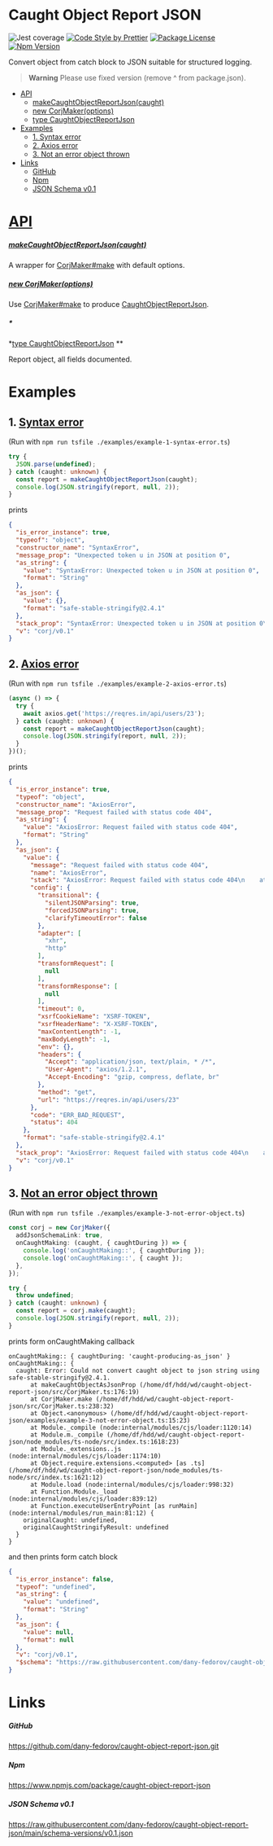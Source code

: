 # Caught Object Report JSON

![Jest coverage](https://raw.githubusercontent.com/dany-fedorov/caught-object-report-json/main/badges/coverage-jest%20coverage.svg)
[![Code Style by Prettier](https://img.shields.io/badge/code_style-prettier-ff69b4.svg)](https://github.com/prettier/prettier)
[![Package License](https://img.shields.io/npm/l/caught-object-report-json.svg)](https://www.npmjs.org/package/caught-object-report-json)
[![Npm Version](https://img.shields.io/npm/v/caught-object-report-json.svg)](https://www.npmjs.org/package/caught-object-report-json)

Convert object from catch block to JSON suitable for structured logging.

> **Warning**
> Please use fixed version (remove ^ from package.json).

- [API](#api)
    - [makeCaughtObjectReportJson(caught)](#makecaughtobjectreportjsoncaught)
    - [new CorjMaker(options)](#new-corjmakeroptions)
    - [type CaughtObjectReportJson](#type-caughtobjectreportjson)
- [Examples](#examples)
    - [1. Syntax error](#1-syntax-error)
    - [2. Axios error](#2-axios-error)
    - [3. Not an error object thrown](#3-not-an-error-object-thrown)
- [Links](#links)
    - [GitHub](https://github.com/dany-fedorov/caught-object-report-json.git)
    - [Npm](https://www.npmjs.com/package/caught-object-report-json)
    - [JSON Schema v0.1](https://raw.githubusercontent.com/dany-fedorov/caught-object-report-json/main/schema-versions/v0.1.json)

# **[API](https://dany-fedorov.github.io/caught-object-report-json/modules.html)**

##### [makeCaughtObjectReportJson(caught)](https://dany-fedorov.github.io/caught-object-report-json/functions/makeCaughtObjectReportJson.html)

A wrapper
for [CorjMaker#make](https://dany-fedorov.github.io/caught-object-report-json/classes/CorjMaker.html#build) with
default options.

##### **[new CorjMaker(options)](https://dany-fedorov.github.io/caught-object-report-json/classes/CorjMaker.html)**

Use [CorjMaker#make](https://dany-fedorov.github.io/caught-object-report-json/classes/CorjMaker.html#build) to
produce [CaughtObjectReportJson](https://dany-fedorov.github.io/caught-object-report-json/types/CaughtObjectReportJson.html).

##### *
*[type CaughtObjectReportJson](https://dany-fedorov.github.io/caught-object-report-json/types/CaughtObjectReportJson.html)
**

Report object, all fields documented.

# Examples

## 1. [Syntax error](./examples/example-1-syntax-error.ts)

(Run with `npm run tsfile ./examples/example-1-syntax-error.ts`)

```typescript
try {
  JSON.parse(undefined);
} catch (caught: unknown) {
  const report = makeCaughtObjectReportJson(caught);
  console.log(JSON.stringify(report, null, 2));
}
```

prints

```json
{
  "is_error_instance": true,
  "typeof": "object",
  "constructor_name": "SyntaxError",
  "message_prop": "Unexpected token u in JSON at position 0",
  "as_string": {
    "value": "SyntaxError: Unexpected token u in JSON at position 0",
    "format": "String"
  },
  "as_json": {
    "value": {},
    "format": "safe-stable-stringify@2.4.1"
  },
  "stack_prop": "SyntaxError: Unexpected token u in JSON at position 0\n    at JSON.parse (<anonymous>)\n    at Object.<anonymous> (/home/df/hdd/wd/caught-object-report-json/examples/example-1.ts:6:8)\n    at Module._compile (node:internal/modules/cjs/loader:1120:14)\n    at Module.m._compile (/home/df/hdd/wd/caught-object-report-json/node_modules/ts-node/src/index.ts:1618:23)\n    at Module._extensions..js (node:internal/modules/cjs/loader:1174:10)\n    at Object.require.extensions.<computed> [as .ts] (/home/df/hdd/wd/caught-object-report-json/node_modules/ts-node/src/index.ts:1621:12)\n    at Module.load (node:internal/modules/cjs/loader:998:32)\n    at Function.Module._load (node:internal/modules/cjs/loader:839:12)\n    at Function.executeUserEntryPoint [as runMain] (node:internal/modules/run_main:81:12)\n    at phase4 (/home/df/hdd/wd/caught-object-report-json/node_modules/ts-node/src/bin.ts:649:14)",
  "v": "corj/v0.1"
}
```

## 2. [Axios error](./examples/example-2-axios-error.ts)

(Run with `npm run tsfile ./examples/example-2-axios-error.ts`)

```typescript
(async () => {
  try {
    await axios.get('https://reqres.in/api/users/23');
  } catch (caught: unknown) {
    const report = makeCaughtObjectReportJson(caught);
    console.log(JSON.stringify(report, null, 2));
  }
})();
```

prints

```json
{
  "is_error_instance": true,
  "typeof": "object",
  "constructor_name": "AxiosError",
  "message_prop": "Request failed with status code 404",
  "as_string": {
    "value": "AxiosError: Request failed with status code 404",
    "format": "String"
  },
  "as_json": {
    "value": {
      "message": "Request failed with status code 404",
      "name": "AxiosError",
      "stack": "AxiosError: Request failed with status code 404\n    at settle (/home/df/hdd/wd/caught-object-report-json/node_modules/axios/lib/core/settle.js:19:12)\n    at IncomingMessage.handleStreamEnd (/home/df/hdd/wd/caught-object-report-json/node_modules/axios/lib/adapters/http.js:505:11)\n    at IncomingMessage.emit (node:events:525:35)\n    at IncomingMessage.emit (node:domain:489:12)\n    at endReadableNT (node:internal/streams/readable:1359:12)\n    at processTicksAndRejections (node:internal/process/task_queues:82:21)",
      "config": {
        "transitional": {
          "silentJSONParsing": true,
          "forcedJSONParsing": true,
          "clarifyTimeoutError": false
        },
        "adapter": [
          "xhr",
          "http"
        ],
        "transformRequest": [
          null
        ],
        "transformResponse": [
          null
        ],
        "timeout": 0,
        "xsrfCookieName": "XSRF-TOKEN",
        "xsrfHeaderName": "X-XSRF-TOKEN",
        "maxContentLength": -1,
        "maxBodyLength": -1,
        "env": {},
        "headers": {
          "Accept": "application/json, text/plain, * /*",
          "User-Agent": "axios/1.2.1",
          "Accept-Encoding": "gzip, compress, deflate, br"
        },
        "method": "get",
        "url": "https://reqres.in/api/users/23"
      },
      "code": "ERR_BAD_REQUEST",
      "status": 404
    },
    "format": "safe-stable-stringify@2.4.1"
  },
  "stack_prop": "AxiosError: Request failed with status code 404\n    at settle (/home/df/hdd/wd/caught-object-report-json/node_modules/axios/lib/core/settle.js:19:12)\n    at IncomingMessage.handleStreamEnd (/home/df/hdd/wd/caught-object-report-json/node_modules/axios/lib/adapters/http.js:505:11)\n    at IncomingMessage.emit (node:events:525:35)\n    at IncomingMessage.emit (node:domain:489:12)\n    at endReadableNT (node:internal/streams/readable:1359:12)\n    at processTicksAndRejections (node:internal/process/task_queues:82:21)",
  "v": "corj/v0.1"
}
```

## 3. [Not an error object thrown](./examples/example-3-not-error-object.ts)

(Run with `npm run tsfile ./examples/example-3-not-error-object.ts`)

```typescript
const corj = new CorjMaker({
  addJsonSchemaLink: true,
  onCaughtMaking: (caught, { caughtDuring }) => {
    console.log('onCaughtMaking::', { caughtDuring });
    console.log('onCaughtMaking::', { caught });
  },
});

try {
  throw undefined;
} catch (caught: unknown) {
  const report = corj.make(caught);
  console.log(JSON.stringify(report, null, 2));
}
```

prints form onCaughtMaking callback

```
onCaughtMaking:: { caughtDuring: 'caught-producing-as_json' }
onCaughtMaking:: {
  caught: Error: Could not convert caught object to json string using safe-stable-stringify@2.4.1.
      at makeCaughtObjectAsJsonProp (/home/df/hdd/wd/caught-object-report-json/src/CorjMaker.ts:176:19)
      at CorjMaker.make (/home/df/hdd/wd/caught-object-report-json/src/CorjMaker.ts:238:32)
      at Object.<anonymous> (/home/df/hdd/wd/caught-object-report-json/examples/example-3-not-error-object.ts:15:23)
      at Module._compile (node:internal/modules/cjs/loader:1120:14)
      at Module.m._compile (/home/df/hdd/wd/caught-object-report-json/node_modules/ts-node/src/index.ts:1618:23)
      at Module._extensions..js (node:internal/modules/cjs/loader:1174:10)
      at Object.require.extensions.<computed> [as .ts] (/home/df/hdd/wd/caught-object-report-json/node_modules/ts-node/src/index.ts:1621:12)
      at Module.load (node:internal/modules/cjs/loader:998:32)
      at Function.Module._load (node:internal/modules/cjs/loader:839:12)
      at Function.executeUserEntryPoint [as runMain] (node:internal/modules/run_main:81:12) {
    originalCaught: undefined,
    originalCaughtStringifyResult: undefined
  }
}
```

and then prints form catch block

```json
{
  "is_error_instance": false,
  "typeof": "undefined",
  "as_string": {
    "value": "undefined",
    "format": "String"
  },
  "as_json": {
    "value": null,
    "format": null
  },
  "v": "corj/v0.1",
  "$schema": "https://raw.githubusercontent.com/dany-fedorov/caught-object-report-json/main/schema-versions/v0.1.json"
}
```

# Links

##### GitHub

https://github.com/dany-fedorov/caught-object-report-json.git

##### Npm

https://www.npmjs.com/package/caught-object-report-json

##### JSON Schema v0.1

https://raw.githubusercontent.com/dany-fedorov/caught-object-report-json/main/schema-versions/v0.1.json
